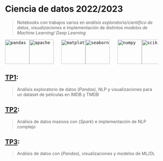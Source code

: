 # Ciencia de datos 2022/2023
> Notebooks con trabajos varios en _análisis exploratorio/científico de datos_, _visualizaciones_ e implementación de distintos _modelos de Machine Learning/ Deep Learning_

<pre>
<img src="https://cdn-icons-png.flaticon.com/256/10748/10748577.png" alt="pandas" width="80"/><img src="https://digitalis.io/wp-content/uploads/2021/04/apache_spark_logo_icon_170560.png" alt="apache spark" width="80"/>   <img src="https://upload.wikimedia.org/wikipedia/commons/thumb/0/01/Created_with_Matplotlib-logo.svg/128px-Created_with_Matplotlib-logo.svg.png" alt="matplotlib" width="80"/><img src="https://seeklogo.com/images/S/seaborn-logo-244EB2DEC5-seeklogo.com.png" alt="seaborn" width="80"/>   <img src="https://icons.iconarchive.com/icons/simpleicons-team/simple/256/numpy-icon.png" alt="numpy" width="80"/><img src="https://assets-global.website-files.com/5f8adf96ff635f6e3bf2e3d3/63eb8f1c64951e58cdd9ee38_scikit-learn.png" alt="scikit-learn" width="80"/><img src="https://miro.medium.com/v2/resize:fit:256/1*cKG1LJvVTaWqSkYSyVqtsQ.png" alt="tensorflow" width="80"/><img src="https://upload.wikimedia.org/wikipedia/commons/thumb/a/ae/Keras_logo.svg/2048px-Keras_logo.svg.png" alt="keras" width="80"/>
</pre>

## [TP1](https://github.com/sbarreto10/data-science-2022/tree/2220587701a76f39540415f45b16ce6f144a6305/IMDB%20DATASET%20(TP1)):
> Análisis exploratorio de datos (_Pandas_), NLP y visualizaciones para un dataset de películas en IMDB y TMDB
> 
## [TP2](https://github.com/sbarreto10/data-science-2022/tree/2220587701a76f39540415f45b16ce6f144a6305/IMDB%20RDD%20(TP2)):
> Análisis de datos masivos con (_Spark_) e implementación de NLP complejo
> 
## [TP3](https://github.com/sbarreto10/data-science-2022/tree/2220587701a76f39540415f45b16ce6f144a6305/SPOTIFY%20DATASET%20(TP3)):
> Análisis de datos con (_Pandas_), visualizaciones y modelos de ML/DL
> 
